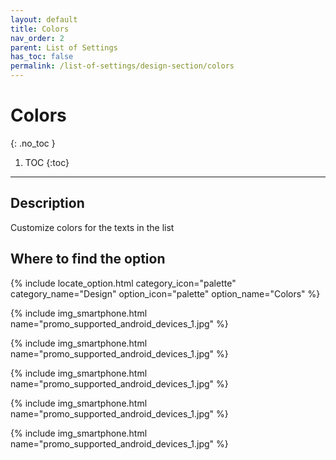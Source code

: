 ```yaml
---
layout: default
title: Colors
nav_order: 2
parent: List of Settings
has_toc: false
permalink: /list-of-settings/design-section/colors
---
```


# Colors
{: .no_toc }

1. TOC
{:toc}

---

## Description
Customize colors for the texts in the list

## Where to find the option
{% include locate_option.html category_icon="palette" category_name="Design" option_icon="palette" option_name="Colors" %}

{% include img_smartphone.html name="promo_supported_android_devices_1.jpg" %}

{% include img_smartphone.html name="promo_supported_android_devices_1.jpg" %}

{% include img_smartphone.html name="promo_supported_android_devices_1.jpg" %}

{% include img_smartphone.html name="promo_supported_android_devices_1.jpg" %}

{% include img_smartphone.html name="promo_supported_android_devices_1.jpg" %}